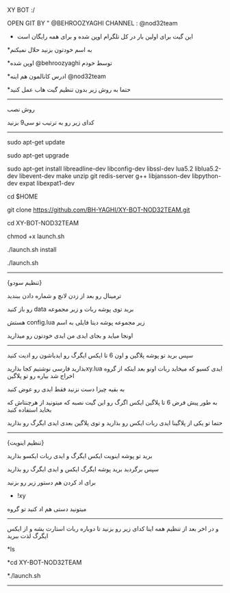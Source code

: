 XY BOT :/

OPEN GIT BY " @BEHROOZYAGHI
CHANNEL : @nod32team
 
* این گیت برای اولین بار در کل تلگرام اوپن شده و برای همه رایگان است
 
 *به اسم خودتون بزنید حلال نمیکنم

*اوپن شده  @behroozyaghi توسط خودم  

*ادرس کانالمون هم اینه
@nod32team

*حتما به روش زیر بدون تنظیم گیت هاب عمل کنید
__________________________________________________________________________________________________________________________________
روش نصب

کدای زیر رو به ترتیب تو سی9 بزنید
____________________________________________________________________
sudo apt-get update

sudo apt-get upgrade

sudo apt-get install libreadline-dev libconfig-dev libssl-dev lua5.2 liblua5.2-dev libevent-dev make unzip git redis-server g++ libjansson-dev libpython-dev expat libexpat1-dev

cd $HOME

git clone https://github.com/BH-YAGHI/XY-BOT-NOD32TEAM.git

cd XY-BOT-NOD32TEAM

chmod +x launch.sh

./launch.sh install

./launch.sh

___________________________________________________________________________________________

{تنظیم سودو}

ترمینال رو بعد از زدن لانچ و شماره دادن ببندید

 رو باز کنید data برید توی پوشه ربات و زیر مجموعه

هستش config.lua زیر مجموعه پوشه دیتا فایلی به اسم

اونجا میاید و بجای ایدی من ایدی خودتون رو میذارید

__________________________________________________________________________________________________
سپس برید تو پوشه پلاگین و اون 6 تا ایکس ایگرگ رو ایدیاشون رو ادیت کنید

بذارید فارسی نوشتیم کجا بذاریدxy.lua ایدی کسیو که میخاید ربات اونو بعد اینکه از گروه اخراج شد بیاره رو تو پلاگین  

به بقیه چیزا دست نزنید فقط ایدی رو عوض کنید

به طور پیش فرض 6 تا پلاگین ایکس اگرگ رو این گیت نصبه که میتونید از هرچنتاش که بخاید استفاده کنید

حتما تو یکی از پلاگینا ایدی ربات ایکس رو بذارید
و توی پلاگین بعدی ایدی ایگرگ رو بذارید
_____________________________________________________________________________________________________________________________
{تنظیم اینویت}

برید تو پوشه اینویت ایکس ایگرگ و ایدی ربات ایکسو بذارید

سپس برگردید برید پوشه ایگرگ ایکس و ایدی ایگرگ رو بذارید

برای اد کردن هم دستور زیر رو بزنید

* !xy
 
 میتونید دستی هم اد کنید تو گروه
 ____________________________________________________________________________________________________________________________________
 و در اخر بعد از تنظیم همه اینا کدای زیر رو بزنید تا دوباره ربات استارت بشه و از ایکس ایگرگ لذت ببرید

*ls

*cd XY-BOT-NOD32TEAM

*./launch.sh
_________________________________________________________________________________________________________________________________
